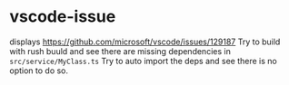 # vscode-issue
displays https://github.com/microsoft/vscode/issues/129187
Try to build with rush buuld and see there are missing dependencies in `src/service/MyClass.ts`
Try to auto import the deps and see there is no option to do so.
